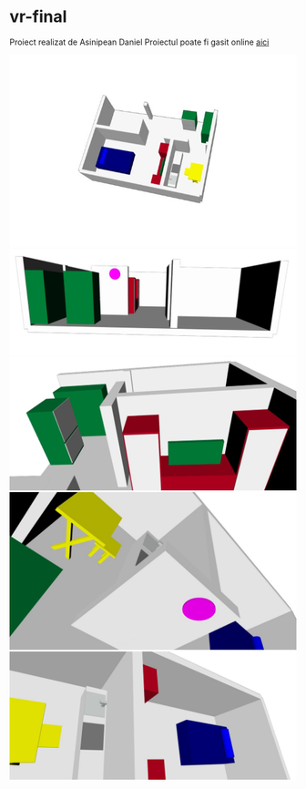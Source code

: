 # vr-final

Proiect realizat de Asinipean Daniel
Proiectul poate fi gasit online <a href="https://dannydjay.github.io/asinipean.html">aici</a>

<img src="assets/img/1.JPG">
<img src="assets/img/2.JPG">
<img src="assets/img/3.JPG">
<img src="assets/img/4.JPG">
<img src="assets/img/5.JPG">

